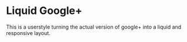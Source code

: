 # Liquid Google+ #

This is a userstyle turning the actual version of google+ into a liquid and responsive layout.


